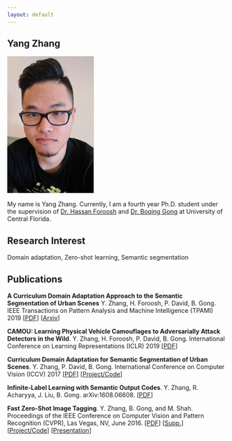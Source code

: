 ```yaml
---
layout: default
---
```


## Yang Zhang

<img class="profile-picture" src="portrait.jpg">

My name is Yang Zhang. Currently, I am a fourth year Ph.D. student under the supervision of [Dr. Hassan Foroosh](http://www.cs.ucf.edu/~foroosh/) and [Dr. Boqing Gong](http://boqinggong.info/) at University of Central Florida.

## Research Interest

Domain adaptation, Zero-shot learning, Semantic segmentation

## Publications

**A Curriculum Domain Adaptation Approach to the Semantic Segmentation of Urban Scenes** Y. Zhang, H. Foroosh, P. David, B. Gong.
IEEE Transactions on Pattern Analysis and Machine Intelligence (TPAMI) 2019 [[PDF](https://ieeexplore.ieee.org/document/8661514)] [[Arxiv](https://arxiv.org/abs/1812.09953)]

**CAMOU: Learning Physical Vehicle Camouflages to Adversarially Attack Detectors in the Wild**. Y. Zhang, H. Foroosh, P. David, B. Gong.
International Conference on Learning Representations (ICLR) 2019 [[PDF](https://openreview.net/pdf?id=SJgEl3A5tm)]

**Curriculum Domain Adaptation for Semantic Segmentation of Urban Scenes**. Y. Zhang, P. David, B. Gong.
International Conference on Computer Vision (ICCV) 2017 [[PDF](https://arxiv.org/abs/1707.09465)] [[Project/Code](https://github.com/YangZhang4065/AdaptationSeg)]

**Infinite-Label Learning with Semantic Output Codes**. Y. Zhang, R. Acharyya, J. Liu, B. Gong.
arXiv:1608.06608. [[PDF](https://arxiv.org/abs/1608.06608)]

**Fast Zero-Shot Image Tagging**. Y. Zhang, B. Gong, and M. Shah.
Proceedings of the IEEE Conference on Computer Vision and Pattern Recognition (CVPR), Las Vegas, NV, June 2016. [[PDF](http://crcv.ucf.edu/people/faculty/Gong/Paper/fast0tag.pdf)] [[Supp.](http://crcv.ucf.edu/people/faculty/Gong/Paper/fast0tag-supp.pdf)] [[Project/Code](http://crcv.ucf.edu/projects/fastzeroshot/)] [[Presentation](https://www.youtube.com/watch?v=Pmv5JHKX2y4)]

